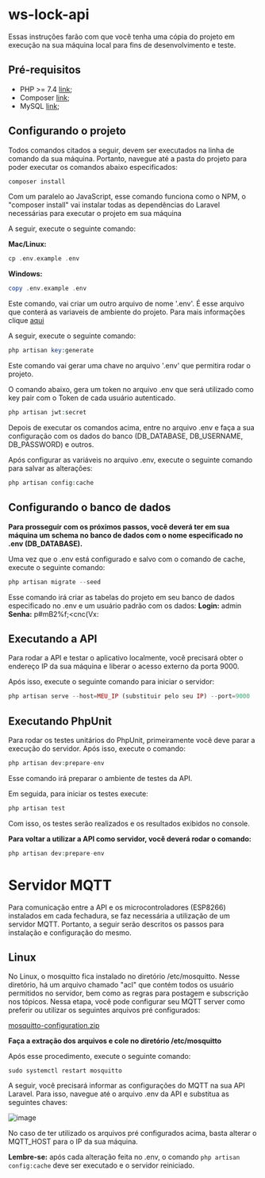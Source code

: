 # ws-lock-api

Essas instruções farão com que você tenha uma cópia do projeto em execução na sua máquina local para fins de desenvolvimento e teste.

## Pré-requisitos

* PHP >= 7.4 [link](https://www.php.net/downloads.php);
* Composer [link](https://getcomposer.org/download/);
* MySQL [link](https://www.mysql.com/downloads/);

## Configurando o projeto

Todos comandos citados a seguir, devem ser executados na linha de comando da sua máquina. Portanto, navegue até a pasta do projeto para poder executar os comandos abaixo especificados:

```php
composer install
```

Com um paralelo ao JavaScript, esse comando funciona como o NPM, o "composer install" vai instalar todas as dependências do Laravel necessárias para executar o projeto em sua máquina

A seguir, execute o seguinte comando:

**Mac/Linux:**

```php
cp .env.example .env 
```

**Windows:**

```php
copy .env.example .env 
```

Este comando, vai criar um outro arquivo de nome '.env'. É esse arquivo que conterá as variaveis de ambiente do projeto.
Para mais informações clique [aqui](https://laravel.com/docs/8.x/configuration#environment-configuration)

A seguir, execute o seguinte comando:

```php
php artisan key:generate
```
Este comando vai gerar uma chave no arquivo '.env' que permitira rodar o projeto.

O comando abaixo, gera um token no arquivo .env que será utilizado como key pair com o Token de cada usuário autenticado.
```php
php artisan jwt:secret
```

Depois de executar os comandos acima, entre no arquivo .env e faça a sua configuração com os dados do banco (DB_DATABASE, DB_USERNAME, DB_PASSWORD) e outros.

Após configurar as variáveis no arquivo .env, execute o seguinte comando para salvar as alterações:

```php
php artisan config:cache
```

## Configurando o banco de dados

**Para prosseguir com os próximos passos, você deverá ter em sua máquina um schema no banco de dados com o nome especificado no .env (DB_DATABASE).**

Uma vez que o .env está configurado e salvo com o comando de cache, execute o seguinte comando:

```php
php artisan migrate --seed
```

Esse comando irá criar as tabelas do projeto em seu banco de dados especificado no .env e um usuário padrão com os dados:
**Login:** admin
**Senha:** p#mB2%f;<cnc(Vx:

## Executando a API

Para rodar a API e testar o aplicativo localmente, você precisará obter o endereço IP da sua máquina e liberar o acesso externo da porta 9000.

Após isso, execute o seguinte comando para iniciar o servidor:

```php
php artisan serve --host=MEU_IP (substituir pelo seu IP) --port=9000 
```

## Executando PhpUnit

Para rodar os testes unitários do PhpUnit, primeiramente você deve parar a execução do servidor. Após isso, execute o comando:

```php
php artisan dev:prepare-env
```

Esse comando irá preparar o ambiente de testes da API.

Em seguida, para iniciar os testes execute:

```php
php artisan test
```

Com isso, os testes serão realizados e os resultados exibidos no console.

**Para voltar a utilizar a API como servidor, você deverá rodar o comando:**

```php
php artisan dev:prepare-env
```

# Servidor MQTT

Para comunicação entre a API e os microcontroladores (ESP8266) instalados em cada fechadura, se faz necessária a utilização de um servidor MQTT. Portanto, a seguir serão descritos os passos para instalação e configuração do mesmo.

## Linux

No Linux, o mosquitto fica instalado no diretório /etc/mosquitto. Nesse diretório, há um arquivo chamado "acl" que contém todos os usuário permitidos no servidor, bem como as regras para postagem e subscrição nos tópicos. Nessa etapa, você pode configurar seu MQTT server como preferir ou utilizar os seguintes arquivos pré configurados:

[mosquitto-configuration.zip](https://github.com/wilianx7/ws-lock-api/files/6290848/mosquitto-configuration.zip)

**Faça a extração dos arquivos e cole no diretório /etc/mosquitto**

Após esse procedimento, execute o seguinte comando:

```
sudo systemctl restart mosquitto
```

A seguir, você precisará informar as configurações do MQTT na sua API Laravel. Para isso, navegue até o arquivo .env da API e substitua as seguintes chaves:

![image](https://user-images.githubusercontent.com/42422976/114285960-6eec7f80-9a31-11eb-916c-8d5556277ca5.png)

No caso de ter utilizado os arquivos pré configurados acima, basta alterar o MQTT_HOST para o IP da sua máquina.

**Lembre-se:** após cada alteração feita no .env, o comando ```php artisan config:cache``` deve ser executado e o servidor reiniciado.
